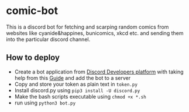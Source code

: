 # comic-bot
This is a discord bot for fetching and scarping random comics from websites like cyanide&happines, bunicomics, xkcd etc. and sending them into the particular discord channel.
## How to deploy
- Create a bot application from [Discord Developers platform](https://discord.com/developers/applications) with taking help from this [Guide](https://realpython.com/how-to-make-a-discord-bot-python/) and add the bot to a server
- Copy and store your token as plain text in `token.py`
- Install discord.py using `pip3 install -U discord.py`
- Make the bash scripts executable using `chmod +x *.sh`
- run using `python3 bot.py`

